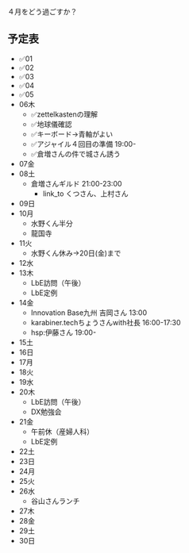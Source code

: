 ４月をどう過ごすか？


## 予定表
- ✅01
- ✅02
- ✅03
- ✅04
- ✅05
- 06木
  - ✅zettelkastenの理解
  - ✅地球儀確認
  - ✅キーボード→青軸がよい
  - ✅アジャイル４回目の準備 19:00-
  - ✅倉増さんの件で城さん誘う
- 07金
- 08土
  - 倉増さんギルド 21:00-23:00
    - link_to くつさん、上村さん
- 09日
- 10月
  - 水野くん半分
  - 龍国寺
- 11火
  - 水野くん休み→20日(金)まで
- 12水
- 13木
  - LbE訪問（午後）
  - LbE定例
- 14金
  - Innovation Base九州 吉岡さん 13:00
  - karabiner.techちょうさんwith社長 16:00-17:30
  - hsp:伊藤さん 19:00-
- 15土
- 16日
- 17月
- 18火
- 19水
- 20木
  - LbE訪問（午後）
  - DX勉強会
- 21金
  - 午前休（産婦人科）
  - LbE定例
- 22土
- 23日
- 24月
- 25火
- 26水
  - 谷山さんランチ
- 27木
- 28金
- 29土
- 30日
